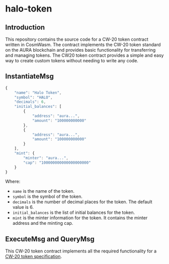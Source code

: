 # halo-token
## Introduction

This repository contains the source code for a CW-20 token contract written in CosmWasm. The contract implements the CW-20 token standard on the AURA blockchain and provides basic functionality for transferring and managing tokens. The CW20 token contract provides a simple and easy way to create custom tokens without needing to write any code.

## InstantiateMsg
```javascript
{
    "name": "Halo Token",
    "symbol": "HALO",
    "decimals": 6,
    "initial_balances": [
        {
            "address": "aura...",
            "amount": "100000000000"
        },
        {
            "address": "aura...",
            "amount": "100000000000"
        }
    ],
    "mint": {
        "minter": "aura...",
        "cap": "100000000000000000000"
    }
}
```
Where:
- `name` is the name of the token.
- `symbol` is the symbol of the token.
- `decimals` is the number of decimal places for the token. The default value is 6.
- `initial_balances` is the list of initial balances for the token.
- `mint` is the minter information for the token. It contains the minter address and the minting cap.


## ExecuteMsg and QueryMsg
This CW-20 token contract implements all the required functionality for a [CW-20 token specification](https://github.com/CosmWasm/cw-plus/blob/main/packages/cw20/README.md).